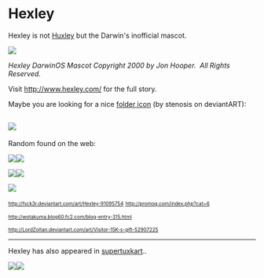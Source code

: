 Hexley
======

Hexley is not [Huxley](http://en.wikipedia.org/wiki/Thomas_Huxley) but the Darwin's inofficial mascot.

[![](http://www.hexley.com/images/hexley_450_pngs/hexley_fork_450.png)](http://www.hexley.com/images/hexley_450_pngs/hexley_fork_450.png)

<span style="font-style:italic">Hexley DarwinOS Mascot Copyright 2000 by Jon Hooper. </span>
<span style="font-style:italic">All Rights Reserved.</span>


Visit <http://www.hexley.com/> for the full story.


Maybe you are looking for a nice [folder icon](http://stenosis.deviantart.com/art/Leopard-Folder-Icon-Hexley-91749518) (by stenosis on deviantART):

![](../_/rsrc/1222469682904/curious/hexley/Folder_Hexley.jpg%3Fheight=200&width=200)
------------------------------------------------------------------------
Random found on the web:


[![](../_/rsrc/1226674275776/curious/hexley/Hexley_by_fsck3r.png%3Fheight=150&width=200)](hexley/Hexley_by_fsck3r.png%3Fattredirects=0)[![](../_/rsrc/1226673887777/curious/hexley/Hexley2.jpg%3Fheight=150&width=200)](hexley/Hexley2.jpg%3Fattredirects=0)

[![](../_/rsrc/1223390651416/curious/hexley/NO_more_Mr_Nice_Guy_1024x768.jpg%3Fheight=150&width=200)](hexley/NO_more_Mr_Nice_Guy_1024x768.jpg%3Fattredirects=0)[![](../_/rsrc/1223390633119/curious/hexley/Whos_NeXT_1024x768.jpg%3Fheight=150&width=200)](hexley/Whos_NeXT_1024x768.jpg%3Fattredirects=0)

[![](../_/rsrc/1226674426805/curious/hexley/Visitor_15K__s_gift_by_LordZoltan.png%3Fheight=122&width=200)](hexley/Visitor_15K__s_gift_by_LordZoltan.png%3Fattredirects=0)



<span style="font-size:10px">http://fsck3r.deviantart.com/art/Hexley-91095754</span>
<span style="font-size:10px">http://promoq.com/index.php?cat=6</span>

<span style="font-size:10px">http://wotakuma.blog60.fc2.com/blog-entry-315.html</span>

<span style="font-size:x-small">http://LordZoltan.deviantart.com/art/Visitor-15K-s-gift-52907225</span>

------------------------------------------------------------------------
Hexley has also appeared in [supertuxkart](http://supertuxkart.sourceforge.net/)..


[![](../_/rsrc/1223390918966/curious/hexley/Hexley%20in%20supertuxkart.jpg%3Fheight=150&width=200)](hexley/Hexley%20in%20supertuxkart.jpg%3Fattredirects=0)[![](../_/rsrc/1223390939855/curious/hexley/hexley%20face%20in%20supertuxkart.png%3Fheight=150&width=200)](hexley/hexley%20face%20in%20supertuxkart.png%3Fattredirects=0)

